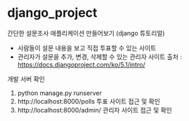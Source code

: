 # django_project

간단한 설문조사 애플리케이션 만들어보기 (django 튜토리얼)
- 사람들이 설문 내용을 보고 직접 투표할 수 있는 사이트
- 관리자가 설문을 추가, 변경, 삭제할 수 있는 관리자 사이트
출처 : https://docs.djangoproject.com/ko/5.1/intro/

개발 서버 확인
1. python manage.py runserver
2. http://localhost:8000/polls 투표 사이트 접근 및 확인
3. http://localhost:8000/admin/ 관리자 사이트 접근 및 확인



